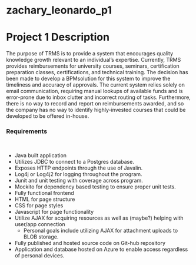 # zachary_leonardo_p1

# Project 1 Description
The purpose of TRMS is to provide a system that encourages quality knowledge growth relevant to an individual’s expertise.   Currently, TRMS provides reimbursements for university courses, seminars, certification preparation classes, certifications, and technical training.  The decision has been made to develop a BPMsolution for this system to improve the timeliness and accuracy of approvals.  The current system relies solely on email communication, requiring manual lookups of available funds and is error-prone due to inbox clutter and incorrect routing of tasks.  Furthermore, there is no way to record and report on reimbursements awarded, and so the company has no way to identify highly-invested courses that could be developed to be offered in-house.
​
### Requirements
​
- Java built application
- Utilizes JDBC to connect to a Postgres database.
- Exposes HTTP endpoints through the use of Javalin.
- Log4j or Log4j2 for logging throughout the program.
- Junit and unit testing with coverage across program.
- Mockito for dependency based testing to ensure proper unit tests.
- Fully functional frontend
- HTML for page structure
- CSS for page styles
- Javascript for page functionality
- Utilize AJAX for acquiring resources as well as (maybe?) helping with user/app connection
  - Personal goals include utilizing AJAX for attachment uploads to BLOB storage.
- Fully published and hosted source code on Git-hub repository
- Application and database hosted on Azure to enable access regardless of personal devices.
